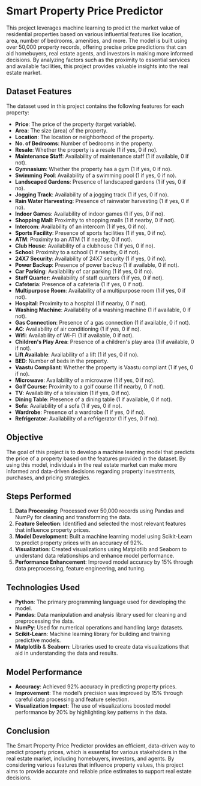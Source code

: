 # Smart Property Price Predictor

This project leverages machine learning to predict the market value of residential properties based on various influential features like location, area, number of bedrooms, amenities, and more. The model is built using over 50,000 property records, offering precise price predictions that can aid homebuyers, real estate agents, and investors in making more informed decisions. By analyzing factors such as the proximity to essential services and available facilities, this project provides valuable insights into the real estate market.

## Dataset Features

The dataset used in this project contains the following features for each property:

- **Price**: The price of the property (target variable).
- **Area**: The size (area) of the property.
- **Location**: The location or neighborhood of the property.
- **No. of Bedrooms**: Number of bedrooms in the property.
- **Resale**: Whether the property is a resale (1 if yes, 0 if no).
- **Maintenance Staff**: Availability of maintenance staff (1 if available, 0 if not).
- **Gymnasium**: Whether the property has a gym (1 if yes, 0 if no).
- **Swimming Pool**: Availability of a swimming pool (1 if yes, 0 if no).
- **Landscaped Gardens**: Presence of landscaped gardens (1 if yes, 0 if no).
- **Jogging Track**: Availability of a jogging track (1 if yes, 0 if no).
- **Rain Water Harvesting**: Presence of rainwater harvesting (1 if yes, 0 if no).
- **Indoor Games**: Availability of indoor games (1 if yes, 0 if no).
- **Shopping Mall**: Proximity to shopping malls (1 if nearby, 0 if not).
- **Intercom**: Availability of an intercom (1 if yes, 0 if no).
- **Sports Facility**: Presence of sports facilities (1 if yes, 0 if no).
- **ATM**: Proximity to an ATM (1 if nearby, 0 if not).
- **Club House**: Availability of a clubhouse (1 if yes, 0 if no).
- **School**: Proximity to a school (1 if nearby, 0 if not).
- **24X7 Security**: Availability of 24X7 security (1 if yes, 0 if no).
- **Power Backup**: Presence of power backup (1 if available, 0 if not).
- **Car Parking**: Availability of car parking (1 if yes, 0 if no).
- **Staff Quarter**: Availability of staff quarters (1 if yes, 0 if not).
- **Cafeteria**: Presence of a cafeteria (1 if yes, 0 if not).
- **Multipurpose Room**: Availability of a multipurpose room (1 if yes, 0 if not).
- **Hospital**: Proximity to a hospital (1 if nearby, 0 if not).
- **Washing Machine**: Availability of a washing machine (1 if available, 0 if not).
- **Gas Connection**: Presence of a gas connection (1 if available, 0 if not).
- **AC**: Availability of air conditioning (1 if yes, 0 if no).
- **Wifi**: Availability of Wi-Fi (1 if available, 0 if not).
- **Children's Play Area**: Presence of a children's play area (1 if available, 0 if not).
- **Lift Available**: Availability of a lift (1 if yes, 0 if no).
- **BED**: Number of beds in the property.
- **Vaastu Compliant**: Whether the property is Vaastu compliant (1 if yes, 0 if no).
- **Microwave**: Availability of a microwave (1 if yes, 0 if no).
- **Golf Course**: Proximity to a golf course (1 if nearby, 0 if not).
- **TV**: Availability of a television (1 if yes, 0 if no).
- **Dining Table**: Presence of a dining table (1 if available, 0 if not).
- **Sofa**: Availability of a sofa (1 if yes, 0 if no).
- **Wardrobe**: Presence of a wardrobe (1 if yes, 0 if no).
- **Refrigerator**: Availability of a refrigerator (1 if yes, 0 if no).

## Objective

The goal of this project is to develop a machine learning model that predicts the price of a property based on the features provided in the dataset. By using this model, individuals in the real estate market can make more informed and data-driven decisions regarding property investments, purchases, and pricing strategies.

## Steps Performed

1. **Data Processing**: Processed over 50,000 records using Pandas and NumPy for cleaning and transforming the data.
2. **Feature Selection**: Identified and selected the most relevant features that influence property prices.
3. **Model Development**: Built a machine learning model using Scikit-Learn to predict property prices with an accuracy of 92%.
4. **Visualization**: Created visualizations using Matplotlib and Seaborn to understand data relationships and enhance model performance.
5. **Performance Enhancement**: Improved model accuracy by 15% through data preprocessing, feature engineering, and tuning.

## Technologies Used

- **Python**: The primary programming language used for developing the model.
- **Pandas**: Data manipulation and analysis library used for cleaning and preprocessing the data.
- **NumPy**: Used for numerical operations and handling large datasets.
- **Scikit-Learn**: Machine learning library for building and training predictive models.
- **Matplotlib** & **Seaborn**: Libraries used to create data visualizations that aid in understanding the data and results.

## Model Performance

- **Accuracy**: Achieved 92% accuracy in predicting property prices.
- **Improvement**: The model’s precision was improved by 15% through careful data processing and feature selection.
- **Visualization Impact**: The use of visualizations boosted model performance by 20% by highlighting key patterns in the data.

## Conclusion
The Smart Property Price Predictor provides an efficient, data-driven way to predict property prices, which is essential for various stakeholders in the real estate market, including homebuyers, investors, and agents. By considering various features that influence property values, this project aims to provide accurate and reliable price estimates to support real estate decisions.
